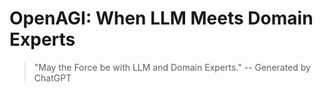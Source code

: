 # OpenAGI: When LLM Meets Domain Experts

> "May the Force be with LLM and Domain Experts." -- Generated by ChatGPT

